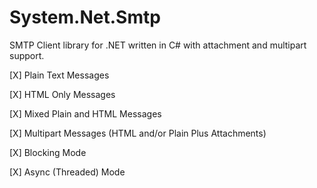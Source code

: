 System.Net.Smtp
===============

SMTP Client library for .NET written in C# with attachment and multipart support.

[X] Plain Text Messages

[X] HTML Only Messages

[X] Mixed Plain and HTML Messages

[X] Multipart Messages (HTML and/or Plain Plus Attachments)

[X] Blocking Mode

[X] Async (Threaded) Mode
